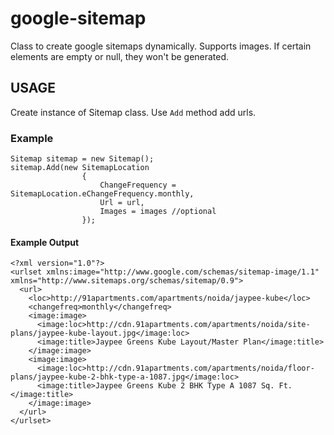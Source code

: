 # google-sitemap
Class to create google sitemaps dynamically. Supports images. If certain elements are empty or null, they won't be generated.

## USAGE

Create instance of Sitemap class. Use `Add` method add urls.

### Example

```
Sitemap sitemap = new Sitemap();
sitemap.Add(new SitemapLocation
                {
                    ChangeFrequency = SitemapLocation.eChangeFrequency.monthly,
                    Url = url,
                    Images = images //optional
                });
```             

#### Example Output

```
<?xml version="1.0"?>
<urlset xmlns:image="http://www.google.com/schemas/sitemap-image/1.1" xmlns="http://www.sitemaps.org/schemas/sitemap/0.9">
  <url>
    <loc>http://91apartments.com/apartments/noida/jaypee-kube</loc>
    <changefreq>monthly</changefreq>
    <image:image>
      <image:loc>http://cdn.91apartments.com/apartments/noida/site-plans/jaypee-kube-layout.jpg</image:loc>
      <image:title>Jaypee Greens Kube Layout/Master Plan</image:title>
    </image:image>
    <image:image>
      <image:loc>http://cdn.91apartments.com/apartments/noida/floor-plans/jaypee-kube-2-bhk-type-a-1087.jpg</image:loc>
      <image:title>Jaypee Greens Kube 2 BHK Type A 1087 Sq. Ft.</image:title>
    </image:image>        
  </url>
</urlset>
```


